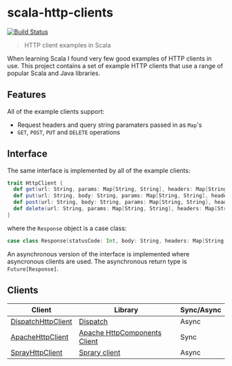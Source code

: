 # scala-http-clients

[![Build Status](https://travis-ci.org/robinjmurphy/scala-http-clients.svg)](https://travis-ci.org/robinjmurphy/scala-http-clients)

> HTTP client examples in Scala

When learning Scala I found very few good examples of HTTP clients in use. This project contains a set of example HTTP clients that use a range of popular Scala and Java libraries.

## Features

All of the example clients support:

* Request headers and query string paramaters passed in as `Map`'s
* `GET`, `POST`, `PUT` and `DELETE` operations

## Interface

The same interface is implemented by all of the example clients:

```scala
trait HttpClient {
  def get(url: String, params: Map[String, String], headers: Map[String, String]): Response
  def put(url: String, body: String, params: Map[String, String], headers: Map[String, String]): Response
  def post(url: String, body: String, params: Map[String, String], headers: Map[String, String]): Response
  def delete(url: String, params: Map[String, String], headers: Map[String, String]): Response
}
```

where the `Response` object is a case class:

```scala
case class Response(statusCode: Int, body: String, headers: Map[String, String])
```

An asynchronous version of the interface is implemented where asyncronous clients are used. The asynchronous return type is `Future[Response]`.

## Clients

|Client|Library|Sync/Async|
|------|-------|----------|
|[DispatchHttpClient](src/main/scala/uk/co/robinmurphy/http/DispatchHttpClient.scala)|[Dispatch](http://dispatch.databinder.net/Dispatch.html)|Async|
|[ApacheHttpClient](src/main/scala/uk/co/robinmurphy/http/ApacheHttpClient.scala)|[Apache HttpComponents Client](https://hc.apache.org/httpcomponents-client-ga/index.html)|Sync|
|[SprayHttpClient](src/main/scala/uk/co/robinmurphy/http/SprayHttpClient.scala)|[Sprary client](http://spray.io/documentation/1.2.1/spray-client/)|Async|
